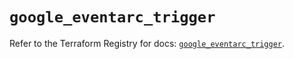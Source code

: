 # `google_eventarc_trigger`

Refer to the Terraform Registry for docs: [`google_eventarc_trigger`](https://registry.terraform.io/providers/hashicorp/google/6.47.0/docs/resources/eventarc_trigger).
